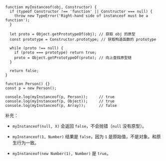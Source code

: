 ```
function myInstanceof(obj, Constructor) {
  if (typeof Constructor !== 'function' || Constructor === null) {
    throw new TypeError('Right-hand side of instanceof must be a function');
  }

  let proto = Object.getPrototypeOf(obj); // 获取 obj 的原型
  const prototype = Constructor.prototype; // 获取构造函数的 prototype

  while (proto !== null) {
    if (proto === prototype) return true;
    proto = Object.getPrototypeOf(proto); // 向上查找原型链
  }

  return false;
}

```

```
function Person() {}
const p = new Person();

console.log(myInstanceof(p, Person));     // true
console.log(myInstanceof(p, Object));     // true
console.log(myInstanceof(p, Array));      // false
```

补充：

- `myInstanceof(null, X)` 会返回 `false`，不会抛错（`null` 没有原型）。
    
- `myInstanceof(1, Number)` 结果是 `false`，因为 `1` 是原始值，不是对象。和原生行为一致。
    
- `myInstanceof(new Number(1), Number)` 是 `true`。